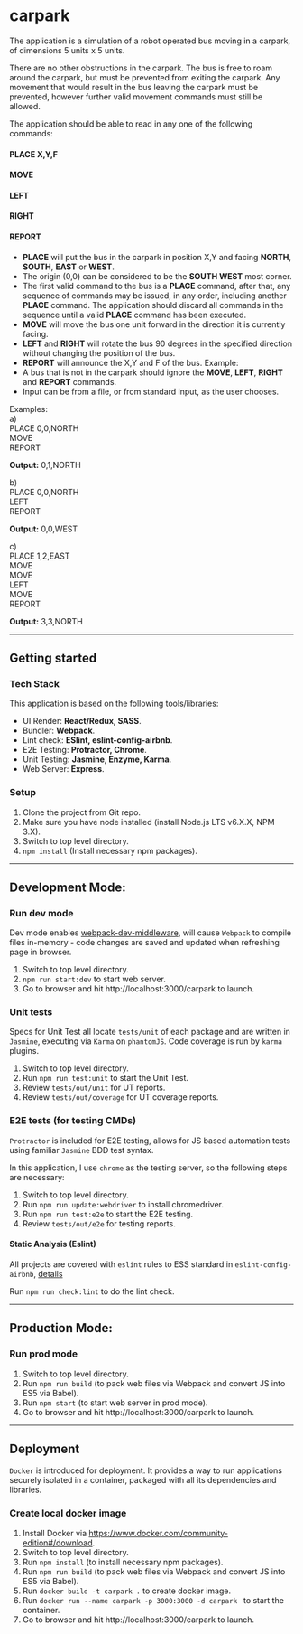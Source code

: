 # carpark
The application is a simulation of a robot operated bus moving in a carpark, of dimensions 5 units x 5 units.

There are no other obstructions in the carpark. The bus is free to roam around the carpark, but must be prevented from exiting the carpark. Any movement that would result in the bus leaving the carpark must be prevented, however further valid movement commands must still be allowed.

The application should be able to read in any one of the following commands:

#### PLACE X,Y,F
#### MOVE
#### LEFT
#### RIGHT
#### REPORT
- **PLACE** will put the bus in the carpark in position X,Y and facing **NORTH**, **SOUTH**, **EAST** or **WEST**.
- The origin (0,0) can be considered to be the **SOUTH WEST** most corner.
- The first valid command to the bus is a **PLACE** command, after that, any sequence of commands may be issued, in any order, including another **PLACE** command. The application should discard all commands in the sequence until a valid **PLACE** command has been executed.
- **MOVE** will move the bus one unit forward in the direction it is currently facing.
- **LEFT** and **RIGHT** will rotate the bus 90 degrees in the specified direction without changing the position of the bus.
- **REPORT** will announce the X,Y and F of the bus. Example:
- A bus that is not in the carpark should ignore the **MOVE**, **LEFT**, **RIGHT** and **REPORT** commands.
- Input can be from a file, or from standard input, as the user chooses.

Examples:  
a)  
PLACE 0,0,NORTH  
MOVE  
REPORT  

**Output:** 0,1,NORTH  

b)  
PLACE 0,0,NORTH  
LEFT  
REPORT  

**Output:** 0,0,WEST

c)  
PLACE 1,2,EAST  
MOVE  
MOVE  
LEFT  
MOVE  
REPORT  

**Output:** 3,3,NORTH

---
## Getting started
### Tech Stack
This application is based on the following tools/libraries:
- UI Render: **React/Redux, SASS**.
- Bundler: **Webpack**.
- Lint check: **ESlint, eslint-config-airbnb**.
- E2E Testing: **Protractor, Chrome**.
- Unit Testing: **Jasmine, Enzyme, Karma**.
- Web Server: **Express**.

### Setup
1. Clone the project from Git repo.
2. Make sure you have node installed (install Node.js LTS v6.X.X, NPM 3.X).
3. Switch to top level directory.
4. `npm install` (Install necessary npm packages).

---
## Development Mode:

### Run dev mode
Dev mode enables [webpack-dev-middleware](https://webpack.js.org/guides/development/#using-webpack-dev-middleware), will cause `Webpack` to compile files in-memory - code changes are saved and updated when refreshing page in browser.

1. Switch to top level directory.
2. `npm run start:dev` to start web server.
3. Go to browser and hit http://localhost:3000/carpark to launch.

### Unit tests
Specs for Unit Test all locate `tests/unit` of each package and are written in `Jasmine`, executing via `Karma` on `phantomJS`. Code coverage is run by `karma` plugins.

1. Switch to top level directory.
2. Run `npm run test:unit` to start the Unit Test.
3. Review `tests/out/unit` for UT reports.
4. Review `tests/out/coverage` for UT coverage reports.

### E2E tests (for testing CMDs)
`Protractor` is included for E2E testing, allows for JS based automation tests using familiar `Jasmine` BDD test syntax.

In this application, I use `chrome` as the testing server, so the following steps are necessary:

1. Switch to top level directory.
2. Run `npm run update:webdriver` to install chromedriver.
3. Run `npm run test:e2e` to start the E2E testing.
4. Review `tests/out/e2e` for testing reports.

#### Static Analysis (Eslint)
All projects are covered with `eslint` rules to ESS standard in `eslint-config-airbnb`, [details](https://github.com/airbnb/javascript)

Run `npm run check:lint` to do the lint check.

---
## Production Mode:

### Run prod mode
1. Switch to top level directory.
2. Run `npm run build` (to pack web files via Webpack and convert JS into ES5 via Babel).
3. Run `npm start` (to start web server in prod mode).
4. Go to browser and hit http://localhost:3000/carpark to launch.

---
## Deployment
`Docker` is introduced for deployment. It provides a way to run applications securely isolated in a container, packaged with all its dependencies and libraries.

### Create local docker image
1. Install Docker via https://www.docker.com/community-edition#/download.
2. Switch to top level directory.
3. Run `npm install` (to install necessary npm packages).
4. Run `npm run build` (to pack web files via Webpack and convert JS into ES5 via Babel).
5. Run `docker build -t carpark .` to create docker image.
6. Run `docker run --name carpark -p 3000:3000 -d carpark ` to start the container.
7. Go to browser and hit http://localhost:3000/carpark to launch.
